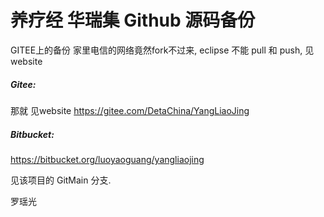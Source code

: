# 养疗经 华瑞集 Github 源码备份
GITEE上的备份 家里电信的网络竟然fork不过来, eclipse 不能 pull 和 push, 见website
##### Gitee:
那就 见website https://gitee.com/DetaChina/YangLiaoJing

##### Bitbucket:
https://bitbucket.org/luoyaoguang/yangliaojing

见该项目的 GitMain 分支.

罗瑶光

